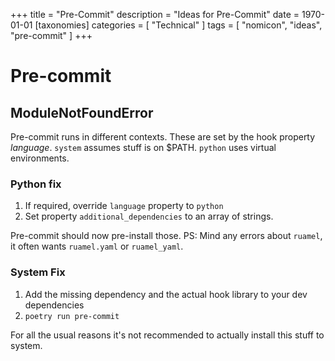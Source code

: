 +++
title = "Pre-Commit"
description = "Ideas for Pre-Commit"
date = 1970-01-01
[taxonomies]
categories = [ "Technical" ]
tags = [ "nomicon", "ideas", "pre-commit" ]
+++

# Pre-commit

## ModuleNotFoundError

Pre-commit runs in different contexts.
These are set by the hook property _language_.
`system` assumes stuff is on $PATH.
`python` uses virtual environments.

### Python fix

1. If required, override `language` property to `python`
1. Set property `additional_dependencies` to an array of strings.

Pre-commit should now pre-install those.
PS: Mind any errors about `ruamel`, it often wants `ruamel.yaml` or `ruamel_yaml`.

### System Fix

1. Add the missing dependency and the actual hook library to your dev dependencies
1. `poetry run pre-commit`

For all the usual reasons it's not recommended to actually install this stuff to system.
